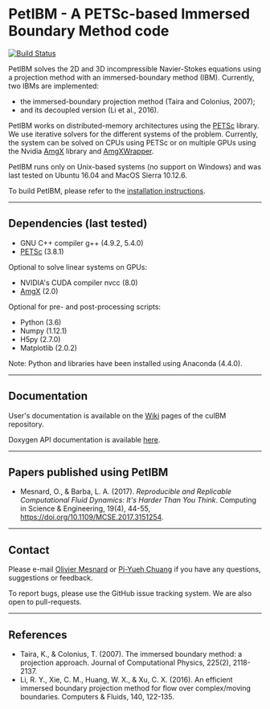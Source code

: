 # PetIBM - A PETSc-based Immersed Boundary Method code

[![Build Status](https://travis-ci.org/barbagroup/PetIBM.png?branch=develop)](https://travis-ci.org/barbagroup/PetIBM)

PetIBM solves the 2D and 3D incompressible Navier-Stokes equations using a projection method with an immersed-boundary method (IBM).
Currently, two IBMs are implemented:
* the immersed-boundary projection method (Taira and Colonius, 2007);
* and its decoupled version (Li et al., 2016).

PetIBM works on distributed-memory architectures using the [PETSc](http://www.mcs.anl.gov/petsc/) library.
We use iterative solvers for the different systems of the problem.
Currently, the system can be solved on CPUs using PETSc or on multiple GPUs using the Nvidia [AmgX](https://developer.nvidia.com/amgx) library and [AmgXWrapper](https://github.com/barbagroup/AmgXWrapper).

PetIBM runs only on Unix-based systems (no support on Windows) and was last tested on Ubuntu 16.04 and MacOS Sierra 10.12.6.

To build PetIBM, please refer to the [installation instructions](https://github.com/barbagroup/PetIBM/wiki/installation).

---

## Dependencies (last tested)

* GNU C++ compiler g++ (4.9.2, 5.4.0)
* [PETSc](https://www.mcs.anl.gov/petsc/) (3.8.1)

Optional to solve linear systems on GPUs:

* NVIDIA's CUDA compiler nvcc (8.0)
* [AmgX](https://github.com/NVIDIA/AMGX) (2.0)

Optional for pre- and post-processing scripts:

* Python (3.6)
* Numpy (1.12.1)
* H5py (2.7.0)
* Matplotlib (2.0.2)

Note: Python and libraries have been installed using Anaconda (4.4.0).

---

## Documentation

User's documentation is available on the [Wiki](https://github.com/barbagroup/PetIBM/wiki) pages of the cuIBM repository.

Doxygen API documentation is available [here](http://barbagroup.github.io/PetIBM).

---

## Papers published using PetIBM

* Mesnard, O., & Barba, L. A. (2017). _Reproducible and Replicable Computational Fluid Dynamics: It's Harder Than You Think_. Computing in Science & Engineering, 19(4), 44-55, https://doi.org/10.1109/MCSE.2017.3151254.

---

## Contact

Please e-mail [Olivier Mesnard](mailto:mesnardo@gwu.edu) or [Pi-Yueh Chuang](mailto:pychuang@email.gwu.edu) if you have any questions, suggestions or feedback.

To report bugs, please use the GitHub issue tracking system.
We are also open to pull-requests.

---

## References

* Taira, K., & Colonius, T. (2007). The immersed boundary method: a projection approach. Journal of Computational Physics, 225(2), 2118-2137.
* Li, R. Y., Xie, C. M., Huang, W. X., & Xu, C. X. (2016). An efficient immersed boundary projection method for flow over complex/moving boundaries. Computers & Fluids, 140, 122-135.